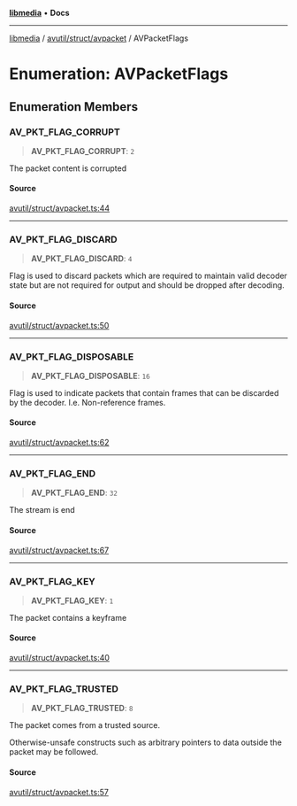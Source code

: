 [**libmedia**](../../../../README.md) • **Docs**

***

[libmedia](../../../../README.md) / [avutil/struct/avpacket](../README.md) / AVPacketFlags

# Enumeration: AVPacketFlags

## Enumeration Members

### AV\_PKT\_FLAG\_CORRUPT

> **AV\_PKT\_FLAG\_CORRUPT**: `2`

The packet content is corrupted

#### Source

[avutil/struct/avpacket.ts:44](https://github.com/zhaohappy/libmedia/blob/acbbf6bd75e6ee4c968b9f441fe28c40f42f350d/src/avutil/struct/avpacket.ts#L44)

***

### AV\_PKT\_FLAG\_DISCARD

> **AV\_PKT\_FLAG\_DISCARD**: `4`

Flag is used to discard packets which are required to maintain valid
decoder state but are not required for output and should be dropped
after decoding.

#### Source

[avutil/struct/avpacket.ts:50](https://github.com/zhaohappy/libmedia/blob/acbbf6bd75e6ee4c968b9f441fe28c40f42f350d/src/avutil/struct/avpacket.ts#L50)

***

### AV\_PKT\_FLAG\_DISPOSABLE

> **AV\_PKT\_FLAG\_DISPOSABLE**: `16`

Flag is used to indicate packets that contain frames that can
be discarded by the decoder.  I.e. Non-reference frames.

#### Source

[avutil/struct/avpacket.ts:62](https://github.com/zhaohappy/libmedia/blob/acbbf6bd75e6ee4c968b9f441fe28c40f42f350d/src/avutil/struct/avpacket.ts#L62)

***

### AV\_PKT\_FLAG\_END

> **AV\_PKT\_FLAG\_END**: `32`

The stream is end

#### Source

[avutil/struct/avpacket.ts:67](https://github.com/zhaohappy/libmedia/blob/acbbf6bd75e6ee4c968b9f441fe28c40f42f350d/src/avutil/struct/avpacket.ts#L67)

***

### AV\_PKT\_FLAG\_KEY

> **AV\_PKT\_FLAG\_KEY**: `1`

The packet contains a keyframe

#### Source

[avutil/struct/avpacket.ts:40](https://github.com/zhaohappy/libmedia/blob/acbbf6bd75e6ee4c968b9f441fe28c40f42f350d/src/avutil/struct/avpacket.ts#L40)

***

### AV\_PKT\_FLAG\_TRUSTED

> **AV\_PKT\_FLAG\_TRUSTED**: `8`

The packet comes from a trusted source.

Otherwise-unsafe constructs such as arbitrary pointers to data
outside the packet may be followed.

#### Source

[avutil/struct/avpacket.ts:57](https://github.com/zhaohappy/libmedia/blob/acbbf6bd75e6ee4c968b9f441fe28c40f42f350d/src/avutil/struct/avpacket.ts#L57)
